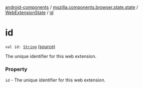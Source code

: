 [android-components](../../index.md) / [mozilla.components.browser.state.state](../index.md) / [WebExtensionState](index.md) / [id](./id.md)

# id

`val id: `[`String`](https://kotlinlang.org/api/latest/jvm/stdlib/kotlin/-string/index.html) [(source)](https://github.com/mozilla-mobile/android-components/blob/master/components/browser/state/src/main/java/mozilla/components/browser/state/state/WebExtensionState.kt#L28)

The unique identifier for this web extension.

### Property

`id` - The unique identifier for this web extension.